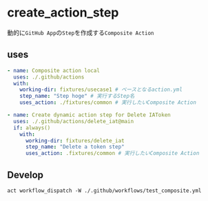 # create_action_step

動的に`GitHub App`の`Step`を作成する`Composite Action`

## uses

```yaml
- name: Composite action local
  uses: ./.github/actions
  with:
    working-dir: fixtures/usecase1 # ベースとなるaction.yml
    step_name: "Step hoge" # 実行するStep名
    uses_action: ./fixtures/common # 実行したいComposite Action
```

```yaml
- name: Create dynamic action step for Delete IAToken
  uses: ./.github/actions/delete_iat@main
  if: always()
    with:
      working-dir: fixtures/delete_iat
      step_name: "Delete a token step"
      uses_action: .fixtures/common # 実行したいComposite Action
```

## Develop

```shell
act workflow_dispatch -W ./.github/workflows/test_composite.yml
```
